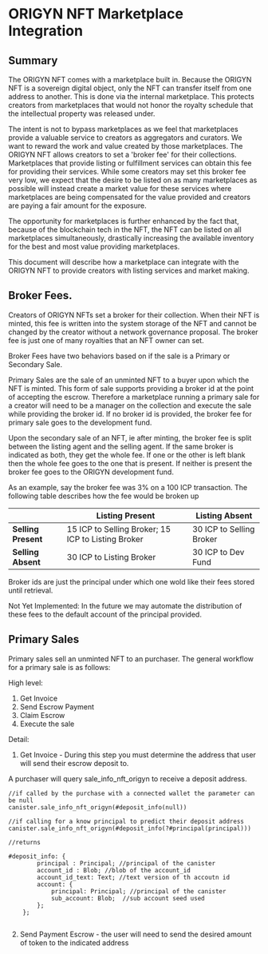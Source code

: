 # ORIGYN NFT Marketplace Integration

## Summary

The ORIGYN NFT comes with a marketplace built in.  Because the ORIGYN NFT is a sovereign digital object, only the NFT can transfer itself from one address to another.  This is done via the internal marketplace.  This protects creators from marketplaces that would not honor the royalty schedule that the intellectual property was released under.

The intent is not to bypass marketplaces as we feel that marketplaces provide a valuable service to creators as aggregators and curators. We want to reward the work and value created by those marketplaces.  The ORIGYN NFT allows creators to set a 'broker fee' for their collections. Marketplaces that provide listing or fulfillment services can obtain this fee for providing their services.  While some creators may set this broker fee very low, we expect that the desire to be listed on as many marketplaces as possible will instead create a market value for these services where marketplaces are being compensated for the value provided and creators are paying a fair amount for the exposure.

The opportunity for marketplaces is further enhanced by the fact that, because of the blockchain tech in the NFT, the NFT can be listed on all marketplaces simultaneously, drastically increasing the available inventory for the best and most value providing marketplaces.

This document will describe how a marketplace can integrate with the ORIGYN NFT to provide creators with listing services and market making.

## Broker Fees.

Creators of ORIGYN NFTs set a broker for their collection.  When their NFT is minted, this fee is written into the system storage of the NFT and cannot be changed by the creator without a network governance proposal.  The broker fee is just one of many royalties that an NFT owner can set.

Broker Fees have two behaviors based on if the sale is a Primary or Secondary Sale.

Primary Sales are the sale of an unminted NFT to a buyer upon which the NFT is minted.  This form of sale supports providing a broker id at the point of accepting the escrow. Therefore a marketplace running a primary sale for a creator will need to be a manager on the collection and execute the sale while providing the broker id.  If no broker id is provided, the broker fee for primary sale goes to the development fund.

Upon the secondary sale of an NFT, ie after minting, the broker fee is split between the listing agent and the selling agent.  If the same broker is indicated as both, they get the whole fee.  If one or the other is left blank then the whole fee goes to the one that is present. If neither is present the broker fee goes to the ORIGYN development fund.

As an example, say the broker fee was 3% on a 100 ICP transaction.  The following table describes how the fee would be broken up

|             | Listing Present      | Listing Absent |
| ----------- | ----------- | ----------- |
| **Selling Present** | 15 ICP to Selling Broker; 15 ICP to Listing Broker | 30 ICP to Selling Broker |
| **Selling Absent**   | 30 ICP to Listing Broker        | 30 ICP to Dev Fund |

Broker ids are just the principal under which one wold like their fees stored until retrieval.

Not Yet Implemented: In the future we may automate the distribution of these fees to the default account of the principal provided.

## Primary Sales

Primary sales sell an unminted NFT to an purchaser.  The general workflow for a primary sale is as follows:

High level:

1. Get Invoice
2. Send Escrow Payment
3. Claim Escrow
4. Execute the sale

Detail:

1. Get Invoice - During this step you must determine the address that user will send their escrow deposit to.

A purchaser will query sale_info_nft_origyn to receive a deposit address.

```
//if called by the purchase with a connected wallet the parameter can be null
canister.sale_info_nft_origyn(#deposit_info(null))

//if calling for a know principal to predict their deposit address
canister.sale_info_nft_origyn(#deposit_info(?#principal(principal)))

//returns

#deposit_info: {
        principal : Principal; //principal of the canister
        account_id : Blob; //blob of the account_id
        account_id_text: Text; //text version of th accoutn id
        account: {
            principal: Principal; //principal of the canister
            sub_account: Blob;  //sub account seed used
        };
    };


```

2. Send Payment Escrow - the user will need to send the desired amount of token to the indicated address